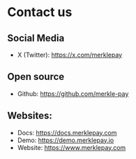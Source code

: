 # Contact us

## Social Media

- X (Twitter): https://x.com/merklepay

## Open source

- Github: https://github.com/merkle-pay

## Websites:

- Docs: https://docs.merklepay.com
- Demo: https://demo.merklepay.io
- Website: https://www.merklepay.com
